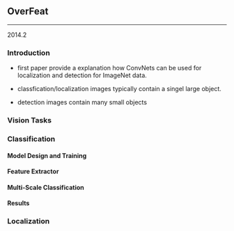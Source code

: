## OverFeat
--- 
2014.2  
### Introduction

* first paper provide a explanation how ConvNets can be used for localization and detection for ImageNet data.  

* classfication/localization images typically contain a singel large object.  
* detection images contain many small objects


### Vision Tasks
### Classification

#### Model Design and Training
#### Feature Extractor
#### Multi-Scale Classification
#### Results

### Localization






